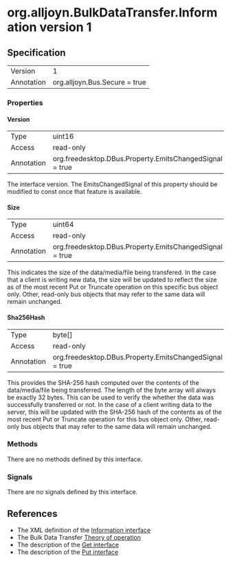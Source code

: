 # org.alljoyn.BulkDataTransfer.Information version 1


## Specification

|                       |                                                                       |
|-----------------------|-----------------------------------------------------------------------|
| Version               | 1                                                                     |
| Annotation            | org.alljoyn.Bus.Secure = true                                         |

### Properties

#### Version

|            |                                                                |
|------------|----------------------------------------------------------------|
| Type       | uint16                                                         |
| Access     | read-only                                                      |
| Annotation | org.freedesktop.DBus.Property.EmitsChangedSignal = true        |

The interface version.
The EmitsChangedSignal of this property should be modified to const once that
feature is available.

#### Size

|                       |                                                                       |
|-----------------------|-----------------------------------------------------------------------|
| Type                  | uint64                                                                |
| Access                | read-only                                                             |
| Annotation            | org.freedesktop.DBus.Property.EmitsChangedSignal = true               |

This indicates the size of the data/media/file being transfered.  In the case
that a client is writing new data, the size will be updated to reflect the size
as of the most recent Put or Truncate operation on this specific bus object
only.  Other, read-only bus objects that may refer to the same data will remain
unchanged.

#### Sha256Hash

|                       |                                                                       |
|-----------------------|-----------------------------------------------------------------------|
| Type                  | byte[]                                                                |
| Access                | read-only                                                             |
| Annotation            | org.freedesktop.DBus.Property.EmitsChangedSignal = true               |

This provides the SHA-256 hash computed over the contents of the data/media/file
being transferred.  The length of the byte array will always be exactly 32
bytes.  This can be used to verify the whether the data was successfully
transferred or not.  In the case of a client writing data to the server, this
will be updated with the SHA-256 hash of the contents as of the most recent Put
or Truncate operation for this bus object only.  Other, read-only bus objects
that may refer to the same data will remain unchanged.


### Methods

There are no methods defined by this interface.

### Signals

There are no signals defined by this interface.

## References

 * The XML definition of the [Information interface](Information-v1.xml)
 * The Bulk Data Transfer [Theory of operation](theory-of-operation)
 * The description of the [Get interface](Get-v1)
 * The description of the [Put interface](Put-v1)

